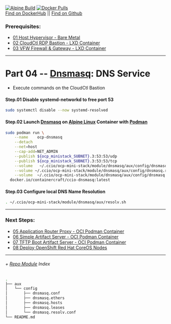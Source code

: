 [![Alpine Build](https://img.shields.io/github/workflow/status/containercraft/ccio-dnsmasq/DockerHubBuild/alpine?label=Alpine%20Build)](https://github.com/containercraft/ccio-dnsmasq/actions) [![Docker Pulls](https://img.shields.io/docker/pulls/containercraft/ccio-dnsmasq?label=DockerHub%20Pulls)](https://hub.docker.com/r/containercraft/ccio-dnsmasq)<br>
[Find on DockerHub](https://hub.docker.com/r/containercraft/ccio-dnsmasq) || [Find on Github](https://github.com/containercraft/ccio-dnsmasq)

### Prerequisites:
  + [01 Host Hypervisor - Bare Metal]
  + [02 CloudCtl RDP Bastion - LXD Container]
  + [03 VFW Firewall & Gateway - LXD Container]

--------------------------------------------------------------------------------
    
# Part 04 -- [Dnsmasq]: DNS Service
  - Execute commands on the CloudCtl Bastion

####    Step.01 Disable systemd-networkd to free port 53
```sh
sudo systemctl disable --now systemd-resolved
```
####    Step.02 Launch [Dnsmasq] on [Alpine Linux] Container with [Podman]
```sh
sudo podman run \
    --name    ocp-dnsmasq                                                                       \
    --detach                                                                                    \
    --net=host                                                                                  \
    --cap-add=NET_ADMIN                                                                         \
    --publish ${ocp_ministack_SUBNET}.3:53:53/udp                                               \
    --publish ${ocp_ministack_SUBNET}.3:53:53/tcp                                               \
    --volume   ~/.ccio/ocp-mini-stack/module/dnsmasq/aux/config/dnsmasq.conf:/etc/dnsmasq.conf  \
    --volume ~/.ccio/ocp-mini-stack/module/dnsmasq/aux/config/dnsmasq.resolv:/etc/resolv.conf   \
    --volume  ~/.ccio/ocp-mini-stack/module/dnsmasq/aux/config/dnsmasq.hosts:/etc/hosts         \
  docker.io/containercraft/ccio-dnsmasq:latest
```

####    Step.03 Configure local DNS Name Resolution
```sh
. ~/.ccio/ocp-mini-stack/module/dnsmasq/aux/resolv.sh
```
    
---------------------------------------------------------------------------------
    
### Next Steps:
  + [05 Application Router Proxy - OCI Podman Container]
  + [06 Simple Artifact Server - OCI Podman Container]
  + [07 TFTP Boot Artifact Server - OCI Podman Container]
  + [08 Deploy OpenShift Red Hat CoreOS Nodes]
    
---------------------------------------------------------------------------------
    
######  + [Repo Module] Index
```sh
.
├── aux
│   └── config
│       ├── dnsmasq.conf
│       ├── dnsmasq.ethers
│       ├── dnsmasq.hosts
│       ├── dnsmasq.leases
│       └── dnsmasq.resolv.conf
└── README.md
```

<!-- Markdown link & img dfn's -->
[Repo Module]:/module/dnsmasq
[alpine linux]: https://alpinelinux.org/
[dnsmasq]: http://www.thekelleys.org.uk/dnsmasq/doc.html
[podman]: https://podman.io
[01 Host Hypervisor				- Bare Metal]:/01_HostSetup.md
[02 CloudCtl RDP Bastion		- LXD Container]:/02_CloudCTL.md
[03 VFW Firewall & Gateway		- LXD Container]:/03_Gateway.md
[04 DNS & DHCP Service			- OCI Podman Container]:/04_Dnsmasq.md
[05 Application Router Proxy	- OCI Podman Container]:/05_HAProxy.md
[06 Simple Artifact Server		- OCI Podman Container]:/06_Nginx.md
[07 TFTP Boot Artifact Server	- OCI Podman Container]:/07_Tftpd.md
[08 Deploy OpenShift Red Hat CoreOS Nodes]:/08_DeployNodes.md
